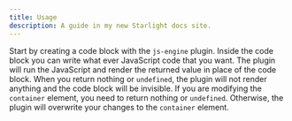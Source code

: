 ```yaml
---
title: Usage
description: A guide in my new Starlight docs site.
---
```


Start by creating a code block with the `js-engine` plugin. 
Inside the code block you can write what ever JavaScript code that you want.
The plugin will run the JavaScript and render the returned value in place of the code block. 
When you return nothing or `undefined`, the plugin will not render anything and the code block will be invisible.
If you are modifying the `container` element, you need to return nothing or `undefined`.
Otherwise, the plugin will overwrite your changes to the `container` element.
